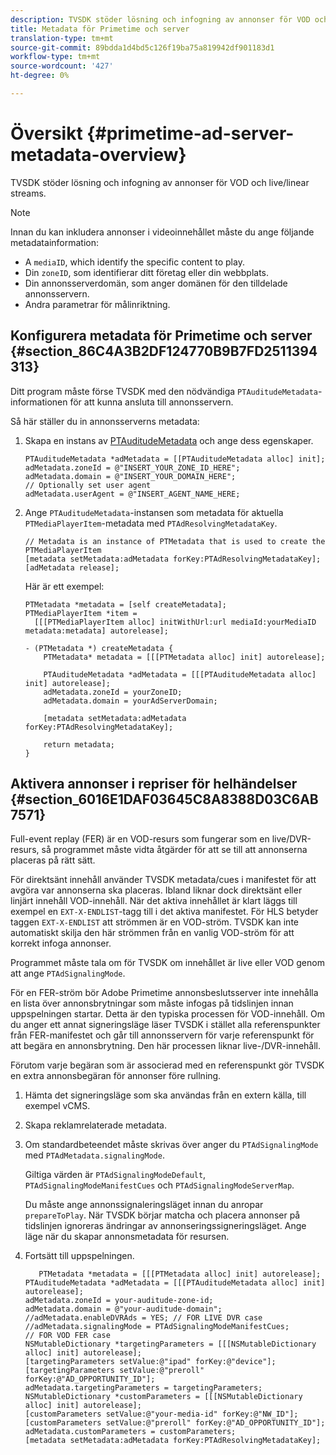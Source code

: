 ```yaml
---
description: TVSDK stöder lösning och infogning av annonser för VOD och live/linear streams.
title: Metadata för Primetime och server
translation-type: tm+mt
source-git-commit: 89bdda1d4bd5c126f19ba75a819942df901183d1
workflow-type: tm+mt
source-wordcount: '427'
ht-degree: 0%

---
```



# Översikt {#primetime-ad-server-metadata-overview}

TVSDK stöder lösning och infogning av annonser för VOD och live/linear streams.

>[!NOTE]
>
>Innan du kan inkludera annonser i videoinnehållet måste du ange följande metadatainformation:
>
>* A `mediaID`, which identify the specific content to play.
>* Din `zoneID`, som identifierar ditt företag eller din webbplats.
>* Din annonsserverdomän, som anger domänen för den tilldelade annonsservern.
>* Andra parametrar för målinriktning.

>



## Konfigurera metadata för Primetime och server {#section_86C4A3B2DF124770B9B7FD2511394313}

Ditt program måste förse TVSDK med den nödvändiga `PTAuditudeMetadata`-informationen för att kunna ansluta till annonsservern.

Så här ställer du in annonsserverns metadata:

1. Skapa en instans av [PTAuditudeMetadata](https://help.adobe.com/en_US/primetime/api/psdk/appledoc/Classes/PTAuditudeMetadata.html) och ange dess egenskaper.

   ```
   PTAuditudeMetadata *adMetadata = [[PTAuditudeMetadata alloc] init];  
   adMetadata.zoneId = @"INSERT_YOUR_ZONE_ID_HERE"; 
   adMetadata.domain = @"INSERT_YOUR_DOMAIN_HERE"; 
   // Optionally set user agent 
   adMetadata.userAgent = @"INSERT_AGENT_NAME_HERE; 
   ```

1. Ange `PTAuditudeMetadata`-instansen som metadata för aktuella `PTMediaPlayerItem`-metadata med `PTAdResolvingMetadataKey`.

   ```
   // Metadata is an instance of PTMetadata that is used to create the PTMediaPlayerItem 
   [metadata setMetadata:adMetadata forKey:PTAdResolvingMetadataKey];  
   [adMetadata release];
   ```

   Här är ett exempel:

   ```
   PTMetadata *metadata = [self createMetadata]; 
   PTMediaPlayerItem *item =  
     [[[PTMediaPlayerItem alloc] initWithUrl:url mediaId:yourMediaID metadata:metadata] autorelease]; 
   
   - (PTMetadata *) createMetadata { 
       PTMetadata* metadata = [[[PTMetadata alloc] init] autorelease]; 
   
       PTAuditudeMetadata *adMetadata = [[[PTAuditudeMetadata alloc] init] autorelease];  
       adMetadata.zoneId = yourZoneID; 
       adMetadata.domain = yourAdServerDomain; 
   
       [metadata setMetadata:adMetadata forKey:PTAdResolvingMetadataKey]; 
   
       return metadata; 
   }
   ```

## Aktivera annonser i repriser för helhändelser {#section_6016E1DAF03645C8A8388D03C6AB7571}

Full-event replay (FER) är en VOD-resurs som fungerar som en live/DVR-resurs, så programmet måste vidta åtgärder för att se till att annonserna placeras på rätt sätt.

För direktsänt innehåll använder TVSDK metadata/cues i manifestet för att avgöra var annonserna ska placeras. Ibland liknar dock direktsänt eller linjärt innehåll VOD-innehåll. När det aktiva innehållet är klart läggs till exempel en `EXT-X-ENDLIST`-tagg till i det aktiva manifestet. För HLS betyder taggen `EXT-X-ENDLIST` att strömmen är en VOD-ström. TVSDK kan inte automatiskt skilja den här strömmen från en vanlig VOD-ström för att korrekt infoga annonser.

Programmet måste tala om för TVSDK om innehållet är live eller VOD genom att ange `PTAdSignalingMode`.

För en FER-ström bör Adobe Primetime annonsbeslutsserver inte innehålla en lista över annonsbrytningar som måste infogas på tidslinjen innan uppspelningen startar. Detta är den typiska processen för VOD-innehåll. Om du anger ett annat signeringsläge läser TVSDK i stället alla referenspunkter från FER-manifestet och går till annonsservern för varje referenspunkt för att begära en annonsbrytning. Den här processen liknar live-/DVR-innehåll.

Förutom varje begäran som är associerad med en referenspunkt gör TVSDK en extra annonsbegäran för annonser före rullning.

1. Hämta det signeringsläge som ska användas från en extern källa, till exempel vCMS.
1. Skapa reklamrelaterade metadata.
1. Om standardbeteendet måste skrivas över anger du `PTAdSignalingMode` med `PTAdMetadata.signalingMode`.

   Giltiga värden är `PTAdSignalingModeDefault`, `PTAdSignalingModeManifestCues` och `PTAdSignalingModeServerMap`.

   Du måste ange annonssignaleringsläget innan du anropar `prepareToPlay`. När TVSDK börjar matcha och placera annonser på tidslinjen ignoreras ändringar av annonseringssigneringsläget. Ange läge när du skapar annonsmetadata för resursen.

1. Fortsätt till uppspelningen.

   ```
      PTMetadata *metadata = [[[PTMetadata alloc] init] autorelease]; 
   PTAuditudeMetadata *adMetadata = [[[PTAuditudeMetadata alloc] init] autorelease]; 
   adMetadata.zoneId = your-auditude-zone-id; 
   adMetadata.domain = @"your-auditude-domain"; 
   //adMetadata.enableDVRAds = YES; // FOR LIVE DVR case 
   //adMetadata.signalingMode = PTAdSignalingModeManifestCues;  
   // FOR VOD FER case 
   NSMutableDictionary *targetingParameters = [[[NSMutableDictionary alloc] init] autorelease]; 
   [targetingParameters setValue:@"ipad" forKey:@"device"]; 
   [targetingParameters setValue:@"preroll" forKey:@"AD_OPPORTUNITY_ID"]; 
   adMetadata.targetingParameters = targetingParameters; 
   NSMutableDictionary *customParameters = [[[NSMutableDictionary alloc] init] autorelease]; 
   [customParameters setValue:@"your-media-id" forKey:@"NW_ID"]; 
   [customParameters setValue:@"preroll" forKey:@"AD_OPPORTUNITY_ID"]; 
   adMetadata.customParameters = customParameters; 
   [metadata setMetadata:adMetadata forKey:PTAdResolvingMetadataKey]; 
   ```

